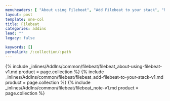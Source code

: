 ```yaml
---
menuheaders: [ "About using Filebeat", "Add Filebeat to your stack", "Note" ]
layout: post
template: one-col
title: Filebeat
categories: addins
lead: ""
legacy: false

keywords: []
permalink: /:collection/:path
---
```





<a href="#about-using-filebeat"></a>{% include _inlines/AddIns/common/filebeat/filebeat_about-using-filebeat-v1.md  product = page.collection %}
<a href="#add-filebeat-to-your-stack"></a>{% include _inlines/AddIns/common/filebeat/filebeat_add-filebeat-to-your-stack-v1.md  product = page.collection %}
<a href="#note"></a>{% include _inlines/AddIns/common/filebeat/filebeat_note-v1.md  product = page.collection %}